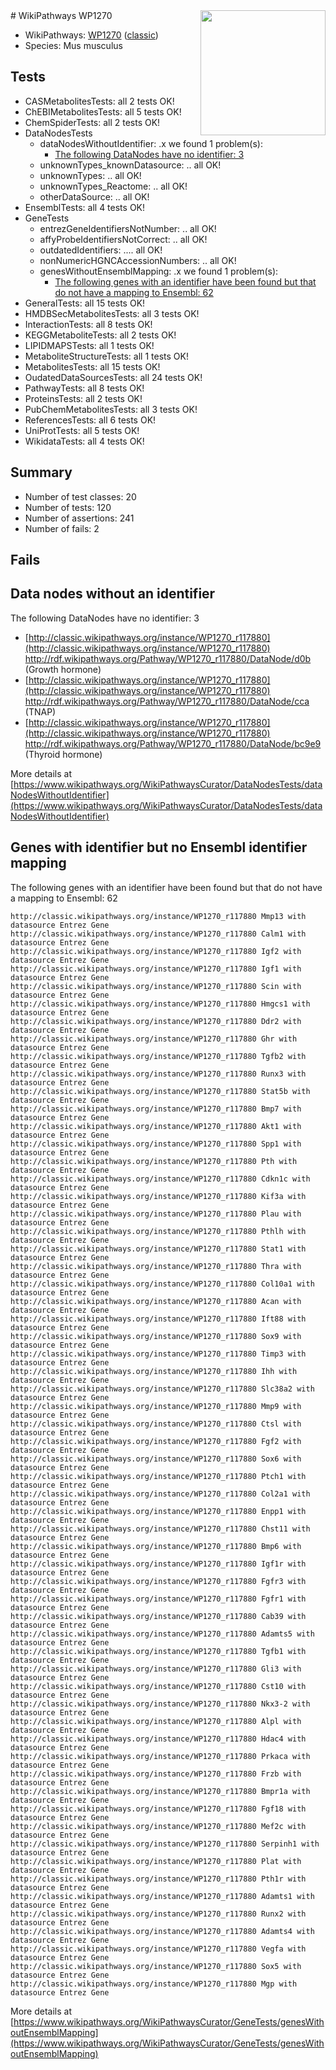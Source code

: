 <img style="float: right; width: 200px" src="https://upload.wikimedia.org/wikipedia/commons/thumb/8/83/Wplogo_with_text_500.png/640px-Wplogo_with_text_500.png" />
# WikiPathways WP1270

* WikiPathways: [WP1270](https://wikipathways.org/pathways/WP1270) ([classic](https://classic.wikipathways.org/instance/WP1270))
* Species: Mus musculus
## Tests
* CASMetabolitesTests: all 2 tests OK!
* ChEBIMetabolitesTests: all 5 tests OK!
* ChemSpiderTests: all 2 tests OK!
* DataNodesTests
    * dataNodesWithoutIdentifier: .x we found 1 problem(s):
        * [The following DataNodes have no identifier: 3](#d2d32fa2)
    * unknownTypes_knownDatasource: .. all OK!
    * unknownTypes: .. all OK!
    * unknownTypes_Reactome: .. all OK!
    * otherDataSource: .. all OK!
* EnsemblTests: all 4 tests OK!
* GeneTests
    * entrezGeneIdentifiersNotNumber: .. all OK!
    * affyProbeIdentifiersNotCorrect: .. all OK!
    * outdatedIdentifiers: .... all OK!
    * nonNumericHGNCAccessionNumbers: .. all OK!
    * genesWithoutEnsemblMapping: .x we found 1 problem(s):
        * [The following genes with an identifier have been found but that do not have a mapping to Ensembl: 62](#c4e543aa)
* GeneralTests: all 15 tests OK!
* HMDBSecMetabolitesTests: all 3 tests OK!
* InteractionTests: all 8 tests OK!
* KEGGMetaboliteTests: all 2 tests OK!
* LIPIDMAPSTests: all 1 tests OK!
* MetaboliteStructureTests: all 1 tests OK!
* MetabolitesTests: all 15 tests OK!
* OudatedDataSourcesTests: all 24 tests OK!
* PathwayTests: all 8 tests OK!
* ProteinsTests: all 2 tests OK!
* PubChemMetabolitesTests: all 3 tests OK!
* ReferencesTests: all 6 tests OK!
* UniProtTests: all 5 tests OK!
* WikidataTests: all 4 tests OK!


## Summary

* Number of test classes: 20
* Number of tests: 120
* Number of assertions: 241
* Number of fails: 2

## Fails

<a name="d2d32fa2" />

## Data nodes without an identifier

The following DataNodes have no identifier: 3

* [http://classic.wikipathways.org/instance/WP1270_r117880](http://classic.wikipathways.org/instance/WP1270_r117880) http://rdf.wikipathways.org/Pathway/WP1270_r117880/DataNode/d0b (Growth hormone)
* [http://classic.wikipathways.org/instance/WP1270_r117880](http://classic.wikipathways.org/instance/WP1270_r117880) http://rdf.wikipathways.org/Pathway/WP1270_r117880/DataNode/cca (TNAP)
* [http://classic.wikipathways.org/instance/WP1270_r117880](http://classic.wikipathways.org/instance/WP1270_r117880) http://rdf.wikipathways.org/Pathway/WP1270_r117880/DataNode/bc9e9 (Thyroid hormone)


More details at [https://www.wikipathways.org/WikiPathwaysCurator/DataNodesTests/dataNodesWithoutIdentifier](https://www.wikipathways.org/WikiPathwaysCurator/DataNodesTests/dataNodesWithoutIdentifier)

<a name="c4e543aa" />

## Genes with identifier but no Ensembl identifier mapping

The following genes with an identifier have been found but that do not have a mapping to Ensembl: 62
```
http://classic.wikipathways.org/instance/WP1270_r117880 Mmp13 with datasource Entrez Gene
http://classic.wikipathways.org/instance/WP1270_r117880 Calm1 with datasource Entrez Gene
http://classic.wikipathways.org/instance/WP1270_r117880 Igf2 with datasource Entrez Gene
http://classic.wikipathways.org/instance/WP1270_r117880 Igf1 with datasource Entrez Gene
http://classic.wikipathways.org/instance/WP1270_r117880 Scin with datasource Entrez Gene
http://classic.wikipathways.org/instance/WP1270_r117880 Hmgcs1 with datasource Entrez Gene
http://classic.wikipathways.org/instance/WP1270_r117880 Ddr2 with datasource Entrez Gene
http://classic.wikipathways.org/instance/WP1270_r117880 Ghr with datasource Entrez Gene
http://classic.wikipathways.org/instance/WP1270_r117880 Tgfb2 with datasource Entrez Gene
http://classic.wikipathways.org/instance/WP1270_r117880 Runx3 with datasource Entrez Gene
http://classic.wikipathways.org/instance/WP1270_r117880 Stat5b with datasource Entrez Gene
http://classic.wikipathways.org/instance/WP1270_r117880 Bmp7 with datasource Entrez Gene
http://classic.wikipathways.org/instance/WP1270_r117880 Akt1 with datasource Entrez Gene
http://classic.wikipathways.org/instance/WP1270_r117880 Spp1 with datasource Entrez Gene
http://classic.wikipathways.org/instance/WP1270_r117880 Pth with datasource Entrez Gene
http://classic.wikipathways.org/instance/WP1270_r117880 Cdkn1c with datasource Entrez Gene
http://classic.wikipathways.org/instance/WP1270_r117880 Kif3a with datasource Entrez Gene
http://classic.wikipathways.org/instance/WP1270_r117880 Plau with datasource Entrez Gene
http://classic.wikipathways.org/instance/WP1270_r117880 Pthlh with datasource Entrez Gene
http://classic.wikipathways.org/instance/WP1270_r117880 Stat1 with datasource Entrez Gene
http://classic.wikipathways.org/instance/WP1270_r117880 Thra with datasource Entrez Gene
http://classic.wikipathways.org/instance/WP1270_r117880 Col10a1 with datasource Entrez Gene
http://classic.wikipathways.org/instance/WP1270_r117880 Acan with datasource Entrez Gene
http://classic.wikipathways.org/instance/WP1270_r117880 Ift88 with datasource Entrez Gene
http://classic.wikipathways.org/instance/WP1270_r117880 Sox9 with datasource Entrez Gene
http://classic.wikipathways.org/instance/WP1270_r117880 Timp3 with datasource Entrez Gene
http://classic.wikipathways.org/instance/WP1270_r117880 Ihh with datasource Entrez Gene
http://classic.wikipathways.org/instance/WP1270_r117880 Slc38a2 with datasource Entrez Gene
http://classic.wikipathways.org/instance/WP1270_r117880 Mmp9 with datasource Entrez Gene
http://classic.wikipathways.org/instance/WP1270_r117880 Ctsl with datasource Entrez Gene
http://classic.wikipathways.org/instance/WP1270_r117880 Fgf2 with datasource Entrez Gene
http://classic.wikipathways.org/instance/WP1270_r117880 Sox6 with datasource Entrez Gene
http://classic.wikipathways.org/instance/WP1270_r117880 Ptch1 with datasource Entrez Gene
http://classic.wikipathways.org/instance/WP1270_r117880 Col2a1 with datasource Entrez Gene
http://classic.wikipathways.org/instance/WP1270_r117880 Enpp1 with datasource Entrez Gene
http://classic.wikipathways.org/instance/WP1270_r117880 Chst11 with datasource Entrez Gene
http://classic.wikipathways.org/instance/WP1270_r117880 Bmp6 with datasource Entrez Gene
http://classic.wikipathways.org/instance/WP1270_r117880 Igf1r with datasource Entrez Gene
http://classic.wikipathways.org/instance/WP1270_r117880 Fgfr3 with datasource Entrez Gene
http://classic.wikipathways.org/instance/WP1270_r117880 Fgfr1 with datasource Entrez Gene
http://classic.wikipathways.org/instance/WP1270_r117880 Cab39 with datasource Entrez Gene
http://classic.wikipathways.org/instance/WP1270_r117880 Adamts5 with datasource Entrez Gene
http://classic.wikipathways.org/instance/WP1270_r117880 Tgfb1 with datasource Entrez Gene
http://classic.wikipathways.org/instance/WP1270_r117880 Gli3 with datasource Entrez Gene
http://classic.wikipathways.org/instance/WP1270_r117880 Cst10 with datasource Entrez Gene
http://classic.wikipathways.org/instance/WP1270_r117880 Nkx3-2 with datasource Entrez Gene
http://classic.wikipathways.org/instance/WP1270_r117880 Alpl with datasource Entrez Gene
http://classic.wikipathways.org/instance/WP1270_r117880 Hdac4 with datasource Entrez Gene
http://classic.wikipathways.org/instance/WP1270_r117880 Prkaca with datasource Entrez Gene
http://classic.wikipathways.org/instance/WP1270_r117880 Frzb with datasource Entrez Gene
http://classic.wikipathways.org/instance/WP1270_r117880 Bmpr1a with datasource Entrez Gene
http://classic.wikipathways.org/instance/WP1270_r117880 Fgf18 with datasource Entrez Gene
http://classic.wikipathways.org/instance/WP1270_r117880 Mef2c with datasource Entrez Gene
http://classic.wikipathways.org/instance/WP1270_r117880 Serpinh1 with datasource Entrez Gene
http://classic.wikipathways.org/instance/WP1270_r117880 Plat with datasource Entrez Gene
http://classic.wikipathways.org/instance/WP1270_r117880 Pth1r with datasource Entrez Gene
http://classic.wikipathways.org/instance/WP1270_r117880 Adamts1 with datasource Entrez Gene
http://classic.wikipathways.org/instance/WP1270_r117880 Runx2 with datasource Entrez Gene
http://classic.wikipathways.org/instance/WP1270_r117880 Adamts4 with datasource Entrez Gene
http://classic.wikipathways.org/instance/WP1270_r117880 Vegfa with datasource Entrez Gene
http://classic.wikipathways.org/instance/WP1270_r117880 Sox5 with datasource Entrez Gene
http://classic.wikipathways.org/instance/WP1270_r117880 Mgp with datasource Entrez Gene
```

More details at [https://www.wikipathways.org/WikiPathwaysCurator/GeneTests/genesWithoutEnsemblMapping](https://www.wikipathways.org/WikiPathwaysCurator/GeneTests/genesWithoutEnsemblMapping)

